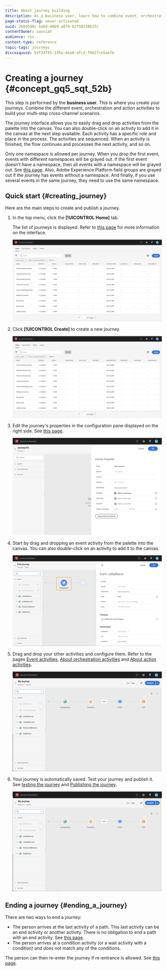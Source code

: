 ```yaml
---
title: About journey building
description: As a business user, learn how to combine event, orchestration, and action activities to build a journey.
page-status-flag: never-activated
uuid: 269d590c-5a6d-40b9-a879-02f5033863fc
contentOwner: sauviat
audience: rns
content-type: reference
topic-tags: journeys
discoiquuid: 5df34f55-135a-4ea8-afc2-f9427ce5ae7b
---
```



# Creating a journey {#concept_gq5_sqt_52b}

This step is performed by the **business user**. This is where you create your journeys. Combine the different event, orchestration and action activities to build your multi-step cross-channel scenarios.

The journey interface allows you to easily drag and drop activities from the palette into the canvas. You can also double-click on an activity to add it in the canvas at the next step available. Each activity has a specific role and place in the process. The activities are sequenced. When an activity is finished, the flow continues and processes the next activity, and so on.

Only one namespace is allowed per journey. When you drop the first event, events with different namespaces will be grayed out. If the first event doesn't have a namespace, then all events with a namespace will be grayed out. See [this page](../event/selecting-the-namespace.md). Also, Adobe Experience Platform field groups are grayed out if the journey has events without a namespace. And finally, if you use several events in the same journey, they need to use the same namespace.

## Quick start {#creating_journey}

Here are the main steps to create and publish a journey.

1. In the top menu, click the **[!UICONTROL Home]** tab.

    The list of journeys is displayed. Refer to [this page](../building-journeys/using-the-journey-designer.md) for more information on the interface.

    ![](../assets/journey30.png)

1. Click **[!UICONTROL Create]** to create a new journey.

    ![](../assets/journey31.png)

1. Edit the journey's properties in the configuration pane displayed on the right side. See [this page](../building-journeys/changing-properties.md).

    ![](../assets/journey32.png)

1. Start by drag and dropping an event activity from the palette into the canvas. You can also double-click on an activity to add it to the canvas.

    ![](../assets/journey33.png)

1. Drag and drop your other activities and configure them. Refer to the pages [Event activities](../building-journeys/event-activities.md), [About orchestration activities](../building-journeys/about-orchestration-activities.md) and [About action activities](../building-journeys/about-action-activities.md).

    ![](../assets/journey34.png)

1. Your journey is automatically saved. Test your journey and publish it. See [testing the journey](../building-journeys/testing-the-journey.md) and [Publishing the journey](../building-journeys/publishing-the-journey.md).

    ![](../assets/journey36.png)

## Ending a journey {#ending_a_journey}

There are two ways to end a journey:

* The person arrives at the last activity of a path. This last activity can be an end activity or another activity. There is no obligation to end a path with an end activity. See [this page](../building-journeys/end-activity.md).
* The person arrives at a condition activity (or a wait activity with a condition) and does not match any of the conditions.

The person can then re-enter the journey if re-entrance is allowed. See [this page](../building-journeys/changing-properties.md).
